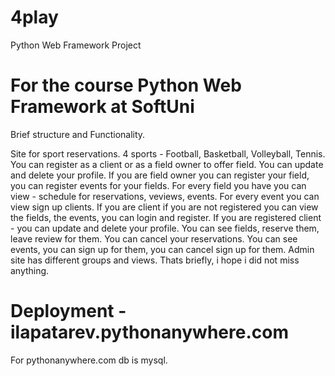 # 4play
Python Web Framework Project
# For the course Python Web Framework at SoftUni

Brief structure and Functionality.

Site for sport reservations. 
4 sports - Football, Basketball, Volleyball, Tennis.
You can register as a client or as a field owner to offer field.
You can update and delete your profile. 
If you are field owner you can register your field, you can register events for your fields. For every field you have you can view  - schedule for reservations, veviews, events. 
For every event you can view sign up clients.
If you are client if you are not registered you can view the fields, the events, you can login and register.
If you are registered client - you can update and delete your profile. You can see fields, reserve them, leave review for them. 
You can cancel your reservations. You can see events, you can sign up for them, you can cancel sign up for them.
Admin site has different groups and views.
Thats briefly, i hope i did not miss anything.

# Deployment - ilapatarev.pythonanywhere.com 

For pythonanywhere.com db is mysql.
